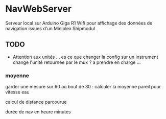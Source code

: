 # NavWebServer
Serveur local sur Arduino Giga R1 Wifi pour affichage des données de navigation issues d'un Miniplex Shipmodul



## TODO

- Attention aux unités ... es ce que changer la config sur un instrument change l'unité retournée par le mux ? a prendre en charge ...




### moyenne

garder une mesure sur 60
au bout de 30 : calculer la moyenne
pareil pour vitesse eau




calcul de distance parcourue



durée de nav en heure minutes


